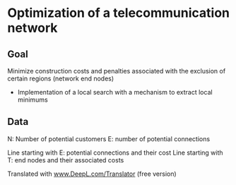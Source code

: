 # Optimization of a telecommunication network

## Goal

Minimize construction costs and penalties associated with the exclusion of certain regions (network end nodes)

- Implementation of a local search with a mechanism to extract local minimums

## Data

N: Number of potential customers
E: number of potential connections

Line starting with E: potential connections and their cost
Line starting with T: end nodes and their associated costs

Translated with www.DeepL.com/Translator (free version)
